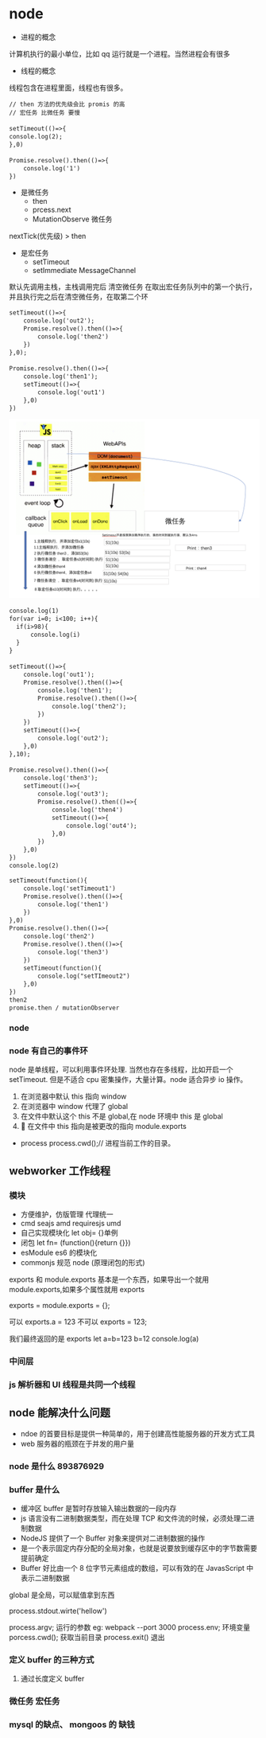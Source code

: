 # node

- 进程的概念

计算机执行的最小单位，比如 qq 运行就是一个进程。当然进程会有很多

- 线程的概念

线程包含在进程里面，线程也有很多。

```
// then 方法的优先级会比 promis 的高
// 宏任务 比微任务 要慢

setTimeout(()=>{
console.log(2);
},0)

Promise.resolve().then(()=>{
    console.log('1')
})

```

- 是微任务
  - then
  * prcess.next
  * MutationObserve 微任务

nextTick(优先级) > then

- 是宏任务
  - setTimeout
  * setImmediate MessageChannel

默认先调用主栈，主栈调用完后 清空微任务 在取出宏任务队列中的第一个执行，并且执行完之后在清空微任务，在取第二个环

```
setTimeout(()=>{
    console.log('out2');
    Promise.resolve().then(()=>{
        console.log('then2')
    })
},0);

Promise.resolve().then(()=>{
    console.log('then1');
    setTimeout(()=>{
        console.log('out1')
    },0)
})
```

![](../../img/WX20181127-153401@2x.png)

```
console.log(1)
for(var i=0; i<100; i++){
  if(i>98){
      console.log(i)
  }
}

setTimeout(()=>{
    console.log('out1');
    Promise.resolve().then(()=>{
        console.log('then1');
        Promise.resolve().then(()=>{
            console.log('then2');
        })
    })
    setTimeout(()=>{
        console.log('out2');
    },0)
},10);

Promise.resolve().then(()=>{
    console.log('then3');
    setTimeout(()=>{
        console.log('out3');
        Promise.resolve().then(()=>{
            console.log('then4')
            setTimeout(()=>{
                console.log('out4');
            },0)
        })
    },0)
})
console.log(2)

```

```
setTimeout(function(){
    console.log('setTimeout1')
    Promise.resolve().then(()=>{
        console.log('then1')
    })
},0)
Promise.resolve().then(()=>{
    console.log('then2')
    Promise.resolve().then(()=>{
        console.log('then3')
    })
    setTimeout(function(){
        console.log("setTImeout2")
    },0)
})
then2
promise.then / mutationObserver
```

### node

### node 有自己的事件环

node 是单线程，可以利用事件环处理. 当然也存在多线程，比如开启一个 setTimeout. 但是不适合 cpu 密集操作，大量计算。node 适合异步 io 操作。

1. 在浏览器中默认 this 指向 window
2. 在浏览器中 window 代理了 global
3. 在文件中默认这个 this 不是 global,在 node 环境中 this 是 global
4.  在文件中 this 指向是被更改的指向 module.exports

- process
  process.cwd();// 进程当前工作的目录。

## webworker 工作线程

### 模块

- 方便维护，仿版管理 代理统一
- cmd seajs amd requiresjs umd
- 自己实现模块化 let obj= {}单例
- 闭包 let fn= (function(){return {}})
- esModule es6 的模块化
- commonjs 规范 node (原理闭包的形式)

exports 和 module.exports 基本是一个东西，如果导出一个就用 module.exports,如果多个属性就用 exports

exports = module.exports = {};

可以 exports.a = 123
不可以 exports = 123;

我们最终返回的是 exports
let a=b=123
b=12
console.log(a)

### 中间层

### js 解析器和 UI 线程是共同一个线程

## node 能解决什么问题

- ndoe 的首要目标是提供一种简单的，用于创建高性能服务器的开发方式工具
- web 服务器的瓶颈在于并发的用户量

### node 是什么 893876929

### buffer 是什么

- 缓冲区 buffer 是暂时存放输入输出数据的一段内存
- js 语言没有二进制数据类型，而在处理 TCP 和文件流的时候，必须处理二进制数据
- NodeJS 提供了一个 Buffer 对象来提供对二进制数据的操作
- 是一个表示固定内存分配的全局对象，也就是说要放到缓存区中的字节数需要提前确定
- Buffer 好比由一个 8 位字节元素组成的数组，可以有效的在 JavasScript 中表示二进制数据

global 是全局，可以赋值拿到东西

process.stdout.wirte('hellow')

process.argv; 运行的参数
eg: webpack --port 3000
process.env; 环境变量
porcess.cwd(); 获取当前目录
process.exit() 退出

### 定义 buffer 的三种方式

1. 通过长度定义 buffer

### 微任务 宏任务

### mysql 的缺点、 mongoos 的 缺钱
